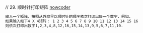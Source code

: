 // 29. 顺时针打印矩阵
[nowcoder](https://www.nowcoder.com/practice/9b4c81a02cd34f76be2659fa0d54342a?tpId=13&tqId=11172&tPage=1&rp=1&ru=/ta/coding-interviews&qru=/ta/coding-interviews/question-ranking)

```html
输入一个矩阵，按照从外向里以顺时针的顺序依次打印出每一个数字，例如，
如果输入如下4 X 4矩阵： 1 2 3 4 5 6 7 8 9 10 11 12 13 14 15 16
则依次打印出数字1,2,3,4,8,12,16,15,14,13,9,5,6,7,11,10.
```
